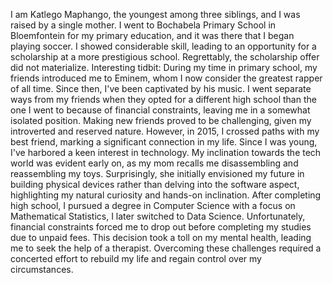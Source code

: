 I am Katlego Maphango, the youngest among three siblings, and I was raised by a single mother. I went to Bochabela Primary School in Bloemfontein for my primary education, and it was there that I began playing soccer. I showed considerable skill, leading to an opportunity for a scholarship at a more prestigious school. Regrettably, the scholarship offer did not materialize. Interesting tidbit: During my time in primary school, my friends introduced me to Eminem, whom I now consider the greatest rapper of all time. Since then, I've been captivated by his music.
I went separate ways from my friends when they opted for a different high school than the one I went to because of financial constraints, leaving me in a somewhat isolated position. Making new friends proved to be challenging, given my introverted and reserved nature. However, in 2015, I crossed paths with my best friend, marking a significant connection in my life.
Since I was young, I've harbored a keen interest in technology. My inclination towards the tech world was evident early on, as my mom recalls me disassembling and reassembling my toys. Surprisingly, she initially envisioned my future in building physical devices rather than delving into the software aspect, highlighting my natural curiosity and hands-on inclination.
After completing high school, I pursued a degree in Computer Science with a focus on Mathematical Statistics, I later switched to Data Science. Unfortunately, financial constraints forced me to drop out before completing my studies due to unpaid fees. This decision took a toll on my mental health, leading me to seek the help of a therapist. Overcoming these challenges required a concerted effort to rebuild my life and regain control over my circumstances.
